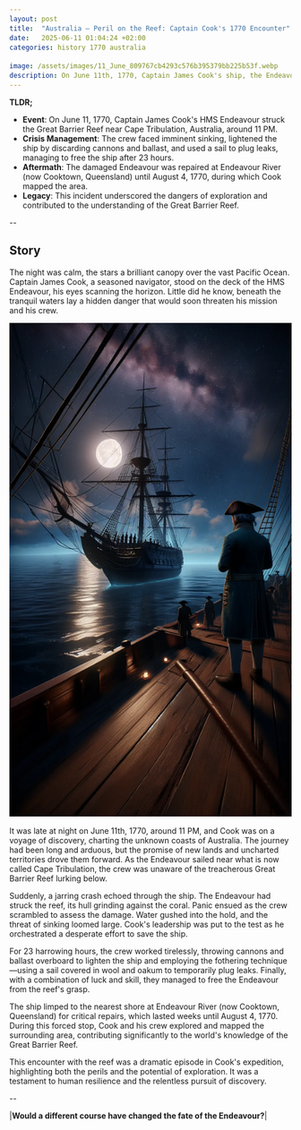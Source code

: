 ```yaml
---
layout: post
title:  "Australia – Peril on the Reef: Captain Cook's 1770 Encounter"
date:   2025-06-11 01:04:24 +02:00
categories: history 1770 australia

image: /assets/images/11_June_809767cb4293c576b395379bb225b53f.webp
description: On June 11th, 1770, Captain James Cook's ship, the Endeavour, ran aground on the Great Barrier Reef, leading to significant exploration and mapping of the area.
---
```


**TLDR;**
- **Event**: On June 11, 1770, Captain James Cook's HMS Endeavour struck the Great Barrier Reef near Cape Tribulation, Australia, around 11 PM.
- **Crisis Management**: The crew faced imminent sinking, lightened the ship by discarding cannons and ballast, and used a sail to plug leaks, managing to free the ship after 23 hours.
- **Aftermath**: The damaged Endeavour was repaired at Endeavour River (now Cooktown, Queensland) until August 4, 1770, during which Cook mapped the area.
- **Legacy**: This incident underscored the dangers of exploration and contributed to the understanding of the Great Barrier Reef.

--


## Story
The night was calm, the stars a brilliant canopy over the vast Pacific Ocean. Captain James Cook, a seasoned navigator, stood on the deck of the HMS Endeavour, his eyes scanning the horizon. Little did he know, beneath the tranquil waters lay a hidden danger that would soon threaten his mission and his crew.

![Image](/assets/images/11_June_809767cb4293c576b395379bb225b53f.webp)

It was late at night on June 11th, 1770, around 11 PM, and Cook was on a voyage of discovery, charting the unknown coasts of Australia. The journey had been long and arduous, but the promise of new lands and uncharted territories drove them forward. As the Endeavour sailed near what is now called Cape Tribulation, the crew was unaware of the treacherous Great Barrier Reef lurking below.

Suddenly, a jarring crash echoed through the ship. The Endeavour had struck the reef, its hull grinding against the coral. Panic ensued as the crew scrambled to assess the damage. Water gushed into the hold, and the threat of sinking loomed large. Cook's leadership was put to the test as he orchestrated a desperate effort to save the ship.

For 23 harrowing hours, the crew worked tirelessly, throwing cannons and ballast overboard to lighten the ship and employing the fothering technique—using a sail covered in wool and oakum to temporarily plug leaks. Finally, with a combination of luck and skill, they managed to free the Endeavour from the reef's grasp.

The ship limped to the nearest shore at Endeavour River (now Cooktown, Queensland) for critical repairs, which lasted weeks until August 4, 1770. During this forced stop, Cook and his crew explored and mapped the surrounding area, contributing significantly to the world's knowledge of the Great Barrier Reef.

This encounter with the reef was a dramatic episode in Cook's expedition, highlighting both the perils and the potential of exploration. It was a testament to human resilience and the relentless pursuit of discovery.


--

|**Would a different course have changed the fate of the Endeavour?**|

